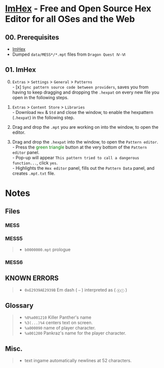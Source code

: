 <style type="text/css" rel="stylesheet">
  span#green { color: green; }
</style>

# [ImHex](https://imhex.werwolv.net/) - Free and Open Source Hex Editor for all OSes and the Web

## 00. Prerequisites

-   [ImHex](https://imhex.werwolv.net/#downloads)
-   Dumped `data/MESS*/*.mpt` files from `Dragon Quest Ⅳ-Ⅵ`

## 01. ImHex
0. `Extras` > `Settings` > `General` > `Patterns`
  <br>- [x] `Sync pattern source code between providers`, saves you from having to keep dragging and dropping the `.hexpat` on every new file you open in the following steps.
1. `Extras` > `Content Store` > `Libraries`
   <br>- Download `Hex` & `Std` and close the window, to enable the hexpattern (`.hexpat`) in the following step.

2. Drag and drop the `.mpt` you are working on into the window, to open the editor.

3. Drag and drop the `.hexpat` into the window, to open the `Pattern editor`.
   <br>- Press the <span id="green">green triangle</span> button at the very bottom of the `Pattern editor` panel.
   <br>- Pop-up will appear `This pattern tried to call a dangerous function...`, click `yes`.
   <br>- Highlights the `Hex editor` panel, fills out the `Pattern Data` panel, and creates `.mpt.txt` file.

# Notes

## Files

### MESS

### MESS5

> -   `b0000000.mpt` prologue

### MESS6

## KNOWN ERRORS
> - `0xE2939AE2939B` Em dash ( `—` ) interpreted as ( `ⓚⓛ` )

## Glossary

> -   `%0%a001210` Killer Panther's name
> -   `%3(...)%4` centers text on screen.
> -   `%a000090` name of player character.
> -   `%a001200` Pankraz's name for the player character.

## Misc.

> -   text ingame automatically newlines at 52 characters.
